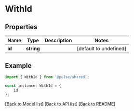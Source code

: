 # WithId


## Properties

Name | Type | Description | Notes
------------ | ------------- | ------------- | -------------
**id** | **string** |  | [default to undefined]

## Example

```typescript
import { WithId } from '@pulse/shared';

const instance: WithId = {
    id,
};
```

[[Back to Model list]](../README.md#documentation-for-models) [[Back to API list]](../README.md#documentation-for-api-endpoints) [[Back to README]](../README.md)
